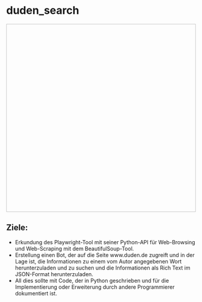 <h1>duden_search</h1>

<img srs = "6eab6b364c.gif" height=500 width=1000></img>


<h2>Ziele:</h2>

<ul>
<li>Erkundung des Playwright-Tool mit seiner Python-API für Web-Browsing und Web-Scraping mit dem BeautifulSoup-Tool.</li> 
<li>Erstellung einen Bot, der auf die Seite www.duden.de zugreift und in der Lage ist, die Informationen zu einem vom Autor angegebenen Wort herunterzuladen und zu suchen und die Informationen als Rich Text im JSON-Format herunterzuladen.</li>
<li>All dies sollte mit Code, der in Python geschrieben und für die Implementierung oder Erweiterung durch andere Programmierer dokumentiert ist.</li> 


